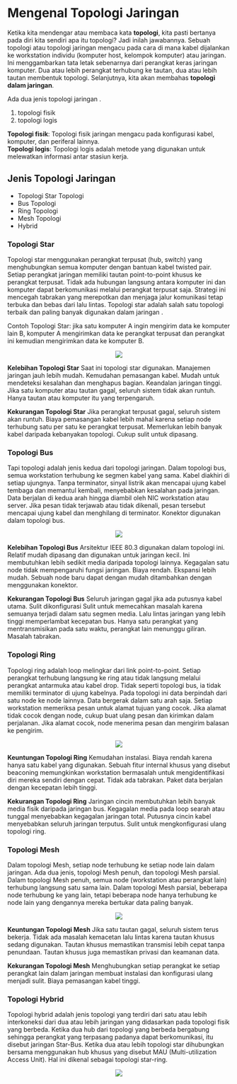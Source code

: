 # Mengenal Topologi Jaringan

Ketika kita mendengar atau membaca kata <b>topologi</b>, kita pasti bertanya pada diri kita sendiri apa itu topologi? Jadi inilah jawabannya. Sebuah topologi atau topologi jaringan mengacu pada cara di mana kabel dijalankan ke workstation individu (komputer host, kelompok komputer) atau jaringan. Ini menggambarkan tata letak sebenarnya dari perangkat keras jaringan komputer. Dua atau lebih perangkat terhubung ke tautan, dua atau lebih tautan membentuk topologi. Selanjutnya, kita akan membahas <b>topologi dalam jaringan</b>.

Ada dua jenis topologi jaringan .

1. topologi fisik 
2. topologi logis

<b>Topologi fisik</b>: Topologi fisik jaringan mengacu pada konfigurasi kabel, komputer, dan periferal lainnya.<br>
<b>Topologi logis</b>: Topologi logis adalah metode yang digunakan untuk melewatkan informasi antar stasiun kerja.

## Jenis Topologi Jaringan
<ul>
  <li>Topologi Star Topologi</li>
  <li>Bus Topologi</li>
  <li>Ring Topologi</li>
  <li>Mesh Topologi</li>
<li>Hybrid
</ul>

### Topologi Star
Topologi star menggunakan perangkat terpusat (hub, switch) yang menghubungkan semua komputer dengan bantuan kabel twisted pair. Setiap perangkat jaringan memiliki tautan point-to-point khusus ke perangkat terpusat. Tidak ada hubungan langsung antara komputer ini dan komputer dapat berkomunikasi melalui perangkat terpusat saja. Strategi ini mencegah tabrakan yang merepotkan dan menjaga jalur komunikasi tetap terbuka dan bebas dari lalu lintas. Topologi star adalah salah satu topologi terbaik dan paling banyak digunakan dalam jaringan .

Contoh Topologi Star: jika satu komputer A ingin mengirim data ke komputer lain B, komputer A mengirimkan data ke perangkat terpusat dan perangkat ini kemudian mengirimkan data ke komputer B.

<p align="center"><img src="https://drive.google.com/uc?export=view&id=1XqdIDyd9umPjbW7gEdjdeEXzG7LvsJjp"></p>

<b>Kelebihan Topologi Star</b>
Saat ini topologi star digunakan.
Manajemen jaringan jauh lebih mudah.
Kemudahan pemasangan kabel.
Mudah untuk mendeteksi kesalahan dan menghapus bagian.
Keandalan jaringan tinggi.
Jika satu komputer atau tautan gagal, seluruh sistem tidak akan runtuh. Hanya tautan atau komputer itu yang terpengaruh.

<b>Kekurangan Topologi Star</b>
Jika perangkat terpusat gagal, seluruh sistem akan runtuh.
Biaya pemasangan kabel lebih mahal karena setiap node terhubung satu per satu ke perangkat terpusat.
Memerlukan lebih banyak kabel daripada kebanyakan topologi.
Cukup sulit untuk dipasang.

### Topologi Bus
Tapi topologi adalah jenis kedua dari topologi jaringan. Dalam topologi bus, semua workstation terhubung ke segmen kabel yang sama. Kabel diakhiri di setiap ujungnya. Tanpa terminator, sinyal listrik akan mencapai ujung kabel tembaga dan memantul kembali, menyebabkan kesalahan pada jaringan. Data berjalan di kedua arah hingga diambil oleh NIC workstation atau server. Jika pesan tidak terjawab atau tidak dikenali, pesan tersebut mencapai ujung kabel dan menghilang di terminator. Konektor digunakan dalam topologi bus.

<p align="center"><img src="https://drive.google.com/uc?export=view&id=1K98VSxSRNRVhnuq90ksc0Jw3-Qyh5KU1"></p>

<b>Kelebihan Topologi Bus</b>
Arsitektur IEEE 80.3 digunakan dalam topologi ini.
Relatif mudah dipasang dan digunakan untuk jaringan kecil.
Ini membutuhkan lebih sedikit media daripada topologi lainnya.
Kegagalan satu node tidak mempengaruhi fungsi jaringan.
Biaya rendah.
Ekspansi lebih mudah. Sebuah node baru dapat dengan mudah ditambahkan dengan menggunakan konektor.

<b>Kekurangan Topologi Bus</b>
Seluruh jaringan gagal jika ada putusnya kabel utama.
Sulit dikonfigurasi
Sulit untuk memecahkan masalah karena semuanya terjadi dalam satu segmen media.
Lalu lintas jaringan yang lebih tinggi memperlambat kecepatan bus. Hanya satu perangkat yang mentransmisikan pada satu waktu, perangkat lain menunggu giliran.
Masalah tabrakan.

### Topologi Ring
Topologi ring adalah loop melingkar dari link point-to-point. Setiap perangkat terhubung langsung ke ring atau tidak langsung melalui perangkat antarmuka atau kabel drop. Tidak seperti topologi bus, ia tidak memiliki terminator di ujung kabelnya. Pada topologi ini data berpindah dari satu node ke node lainnya. Data bergerak dalam satu arah saja. Setiap workstation memeriksa pesan untuk alamat tujuan yang cocok. Jika alamat tidak cocok dengan node, cukup buat ulang pesan dan kirimkan dalam perjalanan. Jika alamat cocok, node menerima pesan dan mengirim balasan ke pengirim.

<p align="center"><img src="https://drive.google.com/uc?export=view&id=1Yob2DjmYlCwxA0hSGpfyIYcVHcCWwPe6"></p>

<b>Keuntungan Topologi Ring</b>
Kemudahan instalasi.
Biaya rendah karena hanya satu kabel yang digunakan.
Sebuah fitur internal khusus yang disebut beaconing memungkinkan workstation bermasalah untuk mengidentifikasi diri mereka sendiri dengan cepat.
Tidak ada tabrakan.
Paket data berjalan dengan kecepatan lebih tinggi.

<b>Kekurangan Topologi Ring</b>
Jaringan cincin membutuhkan lebih banyak media fisik daripada jaringan bus.
Kegagalan media pada loop searah atau tunggal menyebabkan kegagalan jaringan total.
Putusnya cincin kabel menyebabkan seluruh jaringan terputus.
Sulit untuk mengkonfigurasi ulang topologi ring.

### Topologi Mesh
Dalam topologi Mesh, setiap node terhubung ke setiap node lain dalam jaringan. Ada dua jenis, topologi Mesh penuh, dan topologi Mesh parsial. Dalam topologi Mesh penuh, semua node (workstation atau perangkat lain) terhubung langsung satu sama lain. Dalam topologi Mesh parsial, beberapa node terhubung ke yang lain, tetapi beberapa node hanya terhubung ke node lain yang dengannya mereka bertukar data paling banyak.

<p align="center"><img src="https://drive.google.com/uc?export=view&id=1My3R-JTNtWgtG1COGOzJ-HPi1vBLnKLc"></p>

<b>Keuntungan Topologi Mesh</b>
Jika satu tautan gagal, seluruh sistem terus bekerja.
Tidak ada masalah kemacetan lalu lintas karena tautan khusus sedang digunakan.
Tautan khusus memastikan transmisi lebih cepat tanpa penundaan.
Tautan khusus juga memastikan privasi dan keamanan data.

<b>Kekurangan Topologi Mesh</b>
Menghubungkan setiap perangkat ke setiap perangkat lain dalam jaringan membuat instalasi dan konfigurasi ulang menjadi sulit.
Biaya pemasangan kabel tinggi.

### Topologi Hybrid
Topologi hybrid adalah jenis topologi yang terdiri dari satu atau lebih interkoneksi dari dua atau lebih jaringan yang didasarkan pada topologi fisik yang berbeda. Ketika dua hub dari topologi yang berbeda bergabung sehingga perangkat yang terpasang padanya dapat berkomunikasi, itu disebut jaringan Star-Bus. Ketika dua atau lebih topologi star dihubungkan bersama menggunakan hub khusus yang disebut MAU (Multi-utilization Access Unit). Hal ini dikenal sebagai topologi star-ring.

<p align="center"><img src="https://drive.google.com/uc?export=view&id=19QhgziJwbaa4kkpTsYZochs9uTdlfjLq"></p>

